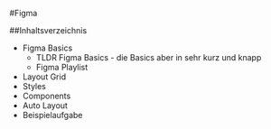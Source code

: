 #Figma

##Inhaltsverzeichnis
- Figma Basics
  - TLDR Figma Basics - die Basics aber in sehr kurz und knapp
  - Figma Playlist
- Layout Grid
- Styles
- Components
- Auto Layout
- Beispielaufgabe
